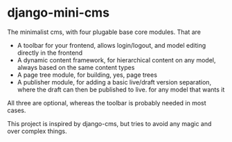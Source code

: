 # django-mini-cms

The minimalist cms, with four plugable base core modules. That are

- A toolbar for your frontend, allows login/logout, and model editing directly in the frontend
- A dynamic content framework, for hierarchical content on any model, always based on the same content types
- A page tree module, for building, yes, page trees
- A publisher module, for adding a basic live/draft version separation, where the draft can then be published to live. for any model that wants it

All three are optional, whereas the toolbar is probably needed in most cases.

This project is inspired by django-cms, but tries to avoid any magic and over complex things.
